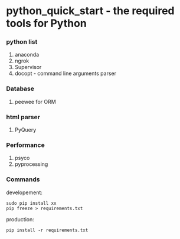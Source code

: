 # python_quick_start - the required tools for Python

### python list
1. anaconda
2. ngrok
3. Supervisor
4. docopt - command line arguments parser

### Database
1. peewee for ORM

### html parser
1. PyQuery

### Performance
1. psyco
2. pyprocessing

### Commands

developement:

    sudo pip install xx
    pip freeze > requirements.txt

production:

    pip install -r requirements.txt



